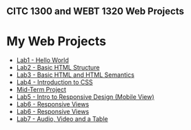 ## CITC 1300 and WEBT 1320 Web Projects
<h1>My Web Projects</h1>

<ul>
    <li><a href="Lab1/index.html" target="_blank">Lab1 - Hello World</a></li>
    <li><a href="Lab2/index.html" target="_blank">Lab2 - Basic HTML Structure</a></li>
    <li><a href="Lab3/index.html" target="_blank">Lab3 - Basic HTML and HTML Semantics</a></li>
    <li><a href="Lab4/index.html" target="_blank">Lab4 - Introduction to CSS</a></li>
    <li><a href="midterm/midterm/index.html" target="_blank">Mid-Term Project</a></li>
    <li><a href="Lab5/index.html" target="_blank">Lab5 - Intro to Responsive Design (Mobile View)</a></li>
    <li><a href="Lab6/index.html" target="_blank">Lab6 - Responsive Views</a></li>
    <li><a href="Lab6/gallery.html" target="_blank">Lab6 - Responsive Views</a></li>
    <li><a href="Lab7/index.html" target="_blank">Lab7 - Audio, Video and a Table</a></li>
</ul>    



